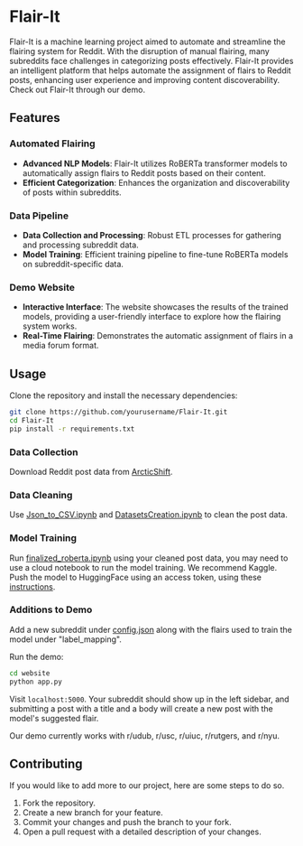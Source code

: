 # Flair-It

Flair-It is a machine learning project aimed to automate and streamline the flairing system for Reddit. With the disruption of manual flairing, many subreddits face challenges in categorizing posts effectively. Flair-It provides an intelligent platform that helps automate the assignment of flairs to Reddit posts, enhancing user experience and improving content discoverability. Check out Flair-It through our demo.

## Features

### Automated Flairing
- **Advanced NLP Models**: Flair-It utilizes RoBERTa transformer models to automatically assign flairs to Reddit posts based on their content.
- **Efficient Categorization**: Enhances the organization and discoverability of posts within subreddits.

### Data Pipeline
- **Data Collection and Processing**: Robust ETL processes for gathering and processing subreddit data.
- **Model Training**: Efficient training pipeline to fine-tune RoBERTa models on subreddit-specific data.

### Demo Website
- **Interactive Interface**: The website showcases the results of the trained models, providing a user-friendly interface to explore how the flairing system works.
- **Real-Time Flairing**: Demonstrates the automatic assignment of flairs in a media forum format.

## Usage

Clone the repository and install the necessary dependencies:

```bash
git clone https://github.com/yourusername/Flair-It.git
cd Flair-It
pip install -r requirements.txt
```
### Data Collection
Download Reddit post data from [ArcticShift](https://github.com/ArthurHeitmann/arctic_shift).
### Data Cleaning
Use [Json_to_CSV.ipynb](Week5/Json_to_CSV.ipynb) and [DatasetsCreation.ipynb](Week6/DatasetsCreation.ipynb) to clean the post data.

### Model Training
Run [finalized_roberta.ipynb](./finalized_roberta.ipynb) using your cleaned post data, you may need to use a cloud notebook to run the model training. We recommend Kaggle. Push the model to HuggingFace using an access token, using these [instructions](https://huggingface.co/docs/hub/en/models-uploading).

### Additions to Demo
Add a new subreddit under [config.json](website/config.json) along with the flairs used to train the model under "label_mapping".

Run the demo:

```bash
cd website
python app.py
```
Visit `localhost:5000`. Your subreddit should show up in the left sidebar, and submitting a post with a title and a body will create a new post with the model's suggested flair.

Our demo currently works with r/udub, r/usc, r/uiuc, r/rutgers, and r/nyu.

## Contributing
If you would like to add more to our project, here are some steps to do so.

1. Fork the repository.
2. Create a new branch for your feature.
3. Commit your changes and push the branch to your fork.
4. Open a pull request with a detailed description of your changes.